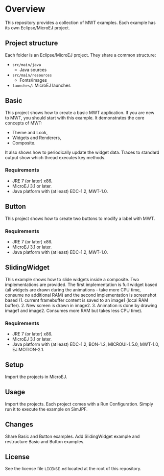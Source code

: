 # Overview
This repository provides a collection of MWT examples. Each example has its own Eclipse/MicroEJ project.

## Project structure
Each folder is an Eclipse/MicroEJ project. They share a common structure:
- `src/main/java`
  - Java sources
- `src/main/resources`
  - Fonts/images
- `launches/`: MicroEJ launches

## Basic
This project shows how to create a basic MWT application. If you are new to MWT, you should start with this example.
It demonstrates the core concepts of MWT:
- Theme and Look,
- Widgets and Renderers,
- Composite.

It also shows how to periodically update the widget data.
Traces to standard output show which thread executes key methods.

### Requirements
- JRE 7 (or later) x86.
- MicroEJ 3.1 or later.
- Java platform with (at least) EDC-1.2, MWT-1.0.

## Button
This project shows how to create two buttons to modify a label with MWT.

### Requirements
- JRE 7 (or later) x86.
- MicroEJ 3.1 or later.
- Java platform with (at least) EDC-1.2, MWT-1.0.

## SlidingWidget
 This example shows how to slide widgets inside a composite. Two implementations are provided. 
 The first implementation is full widget based (all widgets are drawn during the animations - take more CPU time, consume no additional RAM) and the second implementation is screenshot based (1. current framebuffer content is saved to an image1 (local RAM buffer). 2. New screen is drawn in image2. 3. Animation is done by drawing image1 and image2. Consumes more RAM but takes less CPU time).
 
### Requirements
- JRE 7 (or later) x86.
- MicroEJ 3.1 or later.
- Java platform with (at least) EDC-1.2, BON-1.2, MICROUI-1.5.0, MWT-1.0, EJ.MOTION-2.1.

## Setup
Import the projects in MicroEJ.

## Usage
Import the projects. Each project comes with a Run Configuration. Simply run it to execute the example on SimJPF.

## Changes
Share Basic and Button examples.
Add SlidingWidget example and restructure Basic and Button examples.

## License
See the license file `LICENSE.md` located at the root of this repository.
